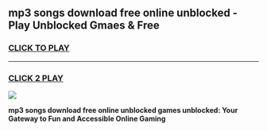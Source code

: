 
## mp3 songs download free online unblocked - Play Unblocked Gmaes & Free
<h3>
<a href="https://news.freeplayer.one?title=mp3_songs_download_free_online_unblocked&ref=16F">CLICK TO PLAY</a></h3>
<hr>

<h3>
<a href="https://news.freeplayer.one?title=mp3_songs_download_free_online_unblocked&ref=16F">CLICK 2 PLAY</a>
  
</h3>

<a href="https://news.freeplayer.one?title=mp3_songs_download_free_online_unblocked&ref=16F/"><img src="https://clearcache.store/games.png"></a>


**mp3 songs download free online unblocked games unblocked: Your Gateway to Fun and Accessible Online Gaming**
